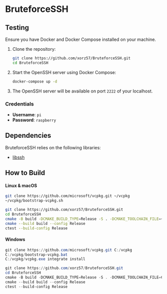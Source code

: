 # BruteforceSSH

## Testing

Ensure you have Docker and Docker Compose installed on your machine.

1. Clone the repository:

    ```sh
    git clone https://github.com/xorz57/BruteforceSSH.git
    cd BruteforceSSH
    ```

2. Start the OpenSSH server using Docker Compose:

    ```sh
    docker-compose up -d
    ```

3. The OpenSSH server will be available on port `2222` of your localhost.

### Credentials

- **Username**: `pi`
- **Password**: `raspberry`

## Dependencies

BruteforceSSH relies on the following libraries:

- [libssh](https://github.com/canonical/libssh)

## How to Build

#### Linux & macOS

```bash
git clone https://github.com/microsoft/vcpkg.git ~/vcpkg
~/vcpkg/bootstrap-vcpkg.sh

git clone https://github.com/xorz57/BruteforceSSH.git
cd BruteforceSSH
cmake -B build -DCMAKE_BUILD_TYPE=Release -S . -DCMAKE_TOOLCHAIN_FILE=~/vcpkg/scripts/buildsystems/vcpkg.cmake
cmake --build build --config Release
ctest --build-config Release
```

#### Windows

```powershell
git clone https://github.com/microsoft/vcpkg.git C:/vcpkg
C:/vcpkg/bootstrap-vcpkg.bat
C:/vcpkg/vcpkg.exe integrate install

git clone https://github.com/xorz57/BruteforceSSH.git
cd BruteforceSSH
cmake -B build -DCMAKE_BUILD_TYPE=Release -S . -DCMAKE_TOOLCHAIN_FILE=C:/vcpkg/scripts/buildsystems/vcpkg.cmake
cmake --build build --config Release
ctest --build-config Release
```
